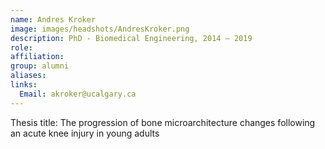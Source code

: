 ```yaml
---
name: Andres Kroker
image: images/headshots/AndresKroker.png
description: PhD - Biomedical Engineering, 2014 – 2019
role: 
affiliation: 
group: alumni
aliases: 
links:
  Email: akroker@ucalgary.ca
---
```


Thesis title: The progression of bone microarchitecture changes following an acute knee injury in young adults